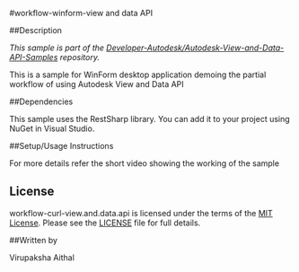 
#workflow-winform-view and data API


##Description

*This sample is part of the [Developer-Autodesk/Autodesk-View-and-Data-API-Samples](https://github.com/Developer-Autodesk/autodesk-view-and-data-api-samples) repository.*

This is a sample for WinForm desktop application demoing the partial workflow of using Autodesk View and Data API

##Dependencies

This sample uses the RestSharp library. You can add it to your project using NuGet in Visual Studio.

##Setup/Usage Instructions

For more details refer the short video showing the working of the sample 

## License

workflow-curl-view.and.data.api is licensed under the terms of the [MIT License](http://opensource.org/licenses/MIT). Please see the [LICENSE](LICENSE) file for full details.

##Written by 

Virupaksha Aithal








